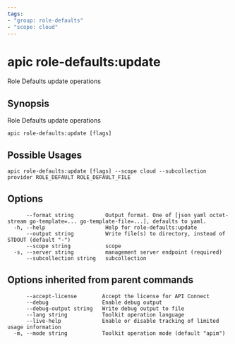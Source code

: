 ```yaml
---
tags:
- "group: role-defaults"
- "scope: cloud"
---
```

# apic role-defaults:update

Role Defaults update operations

## Synopsis

Role Defaults update operations

```
apic role-defaults:update [flags]
```

## Possible Usages

```
apic role-defaults:update [flags] --scope cloud --subcollection provider ROLE_DEFAULT ROLE_DEFAULT_FILE
```

## Options

```
      --format string          Output format. One of [json yaml octet-stream go-template=... go-template-file=...], defaults to yaml.
  -h, --help                   Help for role-defaults:update
      --output string          Write file(s) to directory, instead of STDOUT (default "-")
      --scope string           scope
  -s, --server string          management server endpoint (required)
      --subcollection string   subcollection
```

## Options inherited from parent commands

```
      --accept-license        Accept the license for API Connect
      --debug                 Enable debug output
      --debug-output string   Write debug output to file
      --lang string           Toolkit operation language
      --live-help             Enable or disable tracking of limited usage information
  -m, --mode string           Toolkit operation mode (default "apim")
```
